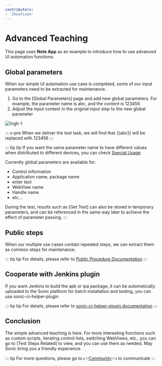 ```yaml
---
contributors:
- 'ZhouYixun'
---
```


# Advanced Teaching

This page uses **Note App** as an example to introduce how to use advanced UI automation functions.

## Global parameters
When our simple UI automation use case is completed, some of our input parameters need to be extracted for maintenance.

1. Go to the [Global Parameters] page and add new global parameters. For example, the parameter name is abc, and the content is 123456
2. Adjust the input content in the original input step to the new global parameter

![high-1](./images/high-1.png)

::: v-pre
When we deliver the test task, we will find that {{abc}} will be replaced with 123456
:::

::: tip tip
If you want the same parameter name to have different values when distributed to different devices, you can check [Special Usage](https://soniccloudorg.github.io/en/doc/doc-global.html#special-usage)

Currently global parameters are available for:
- Control information
- Application name, package name
- enter text
- WebView name
- Handle name
- etc...

During the test, results such as [Get Text] can also be stored in temporary parameters, and can be referenced in the same way later to achieve the effect of parameter passing.
:::

## Public steps

When our multiple use cases contain repeated steps, we can extract them as common steps for maintenance.

::: tip tip
For details, please refer to [Public Procedure Documentation](https://soniccloudorg.github.io/en/doc/doc-pub.html)
:::

## Cooperate with Jenkins plugin

If you want Jenkins to build the apk or ipa package, it can be automatically uploaded to the Sonic platform for batch installation and testing, you can use sonic-ci-helper-plugin

::: tip tip
For details, please refer to [sonic-ci-helper-plugin documentation](https://soniccloudorg.github.io/sch/re-sch.html)
:::

## Conclusion

The simple advanced teaching is here. For more interesting functions such as custom scripts, iterating control lists, switching WebViews, etc., you can go to [Test Steps Related] to view, and you can use them as needed. May Sonic bring you a friendly experience.

::: tip
For more questions, please go to 👉[Community](https://discord.gg/c9ZD6jSyTE)👈 to communicate
:::
